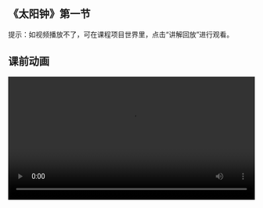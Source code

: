 ## 《太阳钟》第一节
 
提示：如视频播放不了，可在课程项目世界里，点击“讲解回放”进行观看。

## 课前动画
<video width="100%" controls controlslist="nodownload nofullscreen noremoteplayback" disablePictureInPicture>
  <source src="https://api.keepwork.com/ts-storage/siteFiles/22358/raw#太阳钟课前动画.webm" type="video/webm" />
  <source src="https://api.keepwork.com/ts-storage/siteFiles/22359/raw#太阳钟课前动画.mp4" type="video/mp4" />
   
  你的浏览器不支持播放
</video>
<style>
video::-webkit-media-controls-fullscreen-button { display: none; } 
</style>

## 教学视频
<video width="100%" controls controlslist="nodownload nofullscreen noremoteplayback" disablePictureInPicture>
  <source src="https://api.keepwork.com/ts-storage/siteFiles/22346/raw#太阳钟L1.webm" type="video/webm" />
  <source src="https://api.keepwork.com/ts-storage/siteFiles/22347/raw#太阳钟L1.mp4" type="video/mp4" />
   
  你的浏览器不支持播放
</video>
<style>
video::-webkit-media-controls-fullscreen-button { display: none; } 
</style>

## 字幕

古时候，人们没有钟表，他们是如何计时的呢？
我们知道，太阳会每天从东边升起，西边落下
在太阳照射下，不同时刻，物体的影子朝向不同
人们根据这个规律，制造出了太阳钟，方便在白天观察时间
接下来的三节课，我们制作出太阳钟模型，并模拟实现计时效果吧

### 步骤一

首先，我们需要用C A D编程把太阳钟模型设计出来
点击E按钮，打开工具栏
从代码标签下选择C A D方块，右键放置于场景中
再次右键，打开C A D方块
接下来我们要使用C A D编程设计太阳钟圆盘和指针的模型
先给模型命名为“clock”
点击图块，切换到图块编辑界面
在数据标签下，拖出注释图块，标明程序的用途是设计“圆盘和指针”
圆盘是一个扁扁的柱体，我们从图形标签下，拖出创建对象和柱体的指令
点击运行，可以看到生成了一个半径为1高度为10的柱体
需要调整柱体的半径为4，高度为0.4，使它变成圆盘
点击运行，可以看到一个圆盘就设计出来了
然后就是设计太阳钟的指针了
继续拖出创建柱体的指令，点击运行，可以看到生成了一根较粗的指针
我们将柱体的半径调整为0.1，高度调整为12
点击运行，太阳钟指针也设计好啦
但是，整个对象模型是黄色的，而太阳钟一般为白色的石头圆盘
因此，点击颜色，将亮度调到最高
点击运行，圆盘和指针就变成白色啦
到这里，太阳钟的圆盘和指针就设计好了

### 步骤二

在上一小节，我们把太阳钟的圆盘和指针都设计出来了
想要模拟计时的话，我们还需要在盘面上添加刻度线
物体旋转一周是360度
如果要在盘面上添加12根刻度线，那么刻度线之间需要间隔30度
下面我们先来尝试着添加第一根刻度线吧
右键打开C A D代码方块
可以看到我们上小节已经设计完成的圆盘和指针
接下来，我们通过C A D编程，设计太阳钟的刻度吧
点击图形标签，创建一个刻度的对象
这里，我们可以通过创建长方体来制作刻度线
点击运行，可以看到，圆盘中心出现了一个黄色长方体
圆盘的半径是4，那么直径是半径的两倍，所以刻度线的长度为8
我们调整长方体在X轴方向的长度为8
而Y轴和Z轴决定了长方体的粗细，将它们都设置成0.5
点击运行，可以看到圆盘上出现了一根较粗的刻度线
那么，需要在将Y轴、Z轴对应的参数调小，比如0.1
点击运行，发现刻度线消失了
这是因为我们将它调小后，隐藏在圆盘下方
点击修改标签，拖出移动指令，让刻度线沿着Y轴方向上移1格
点击运行，可以看到刻度线出现在圆盘上方
为了让刻度线贴合圆盘，调整上移的距离为0.2
点击运行，可以看到圆盘上出现一根合适的刻度线啦
此外，我们还可以通过旋转指令，控制刻度线在圆盘上旋转
比如让刻度线围绕Y轴旋转30度
点击运行，可以看到与刚才方向不同的刻度线了
一条刻度线不够，我们尝试着复制程序，再创建多一根刻度线吧
点击运行，发现还是一根刻度线
这是因为他们围绕着Y轴旋转的度数一样，重叠在一起
我们修改下面这根刻度线旋转的度数为60度
点击运行，可以看到在圆盘上出现两根相隔30度的刻度线啦
大家思考下，如何设计更多的刻度线吧？
我们下小节揭晓喔


### 步骤三

在上一小节，我们已经知道如何设计刻度线
但是，太阳钟盘面需要12根刻度线，一根根设计比较麻烦
接下来，我们将学习一种方便快捷的方法，来生成所有刻度线
右键打开C A D方块
可以看到上小节实现的效果
即使通过复制程序，一根一根地生成刻度线，那也很繁琐
我们可以使用循环指令和变量，来优化程序
先拖动删除第二根刻度线对应的程序
然后将生成一根刻度线的程序，拖入到循环指令内部
我们使用循环来控制生成所有的刻度线
在这个循环指令中，变量i的变化决定了循环的次数
默认是从1到10，循环10次
对于圆盘来说，只要6根这样的刻度线，每根相隔30度
就可以像钟表时针刻度一样，铺满圆盘
点击运行，在圆盘上只发现一根刻度线
这是因为生成的六根刻度线，围绕Y轴旋转的度数都是30度，重叠在一起
那么，接下来，我们结合循环变量i从1到6的变化
让生成的刻度线分别旋转30度、60度、90度......
以此类推，分别设置每根刻度线的角度
在程序中，只需要设置旋转的度数为“i乘以30”就可以啦
点击运行，可以看到我们需要的刻度线已经生成了
最后，我们也可以调整刻度线的颜色，选择自己喜欢的颜色喔

### 步骤四

经过前面的学习，我们学会了使用C A D设计太阳钟模型
但是，程序参数不同，设计出来的太阳钟大同小异，各有千秋
比如，场景中加载出来的四种不同的太阳钟
它们刻度线的颜色、大小都有所区别
下面，大家可以通过调整C A D程序的参数
设计创作自己喜欢的太阳钟模型喔


